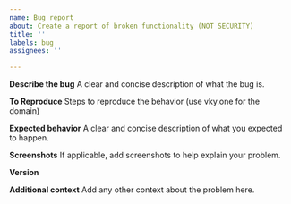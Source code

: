 ```yaml
---
name: Bug report
about: Create a report of broken functionality (NOT SECURITY)
title: ''
labels: bug
assignees: ''

---
```


**Describe the bug**
A clear and concise description of what the bug is.

**To Reproduce**
Steps to reproduce the behavior (use vky.one for the domain)

**Expected behavior**
A clear and concise description of what you expected to happen.

**Screenshots**
If applicable, add screenshots to help explain your problem.

**Version**

**Additional context**
Add any other context about the problem here.
